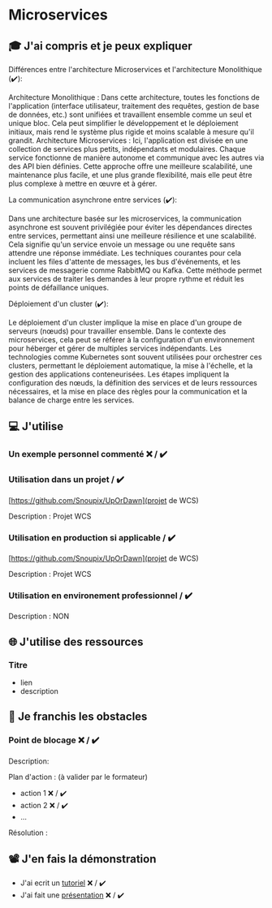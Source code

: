 # Microservices

## 🎓 J'ai compris et je peux expliquer

Différences entre l'architecture Microservices et l'architecture Monolithique (✔️):

Architecture Monolithique : Dans cette architecture, toutes les fonctions de l'application (interface utilisateur, traitement des requêtes, gestion de base de données, etc.) sont unifiées et travaillent ensemble comme un seul et unique bloc. Cela peut simplifier le développement et le déploiement initiaux, mais rend le système plus rigide et moins scalable à mesure qu'il grandit.
Architecture Microservices : Ici, l'application est divisée en une collection de services plus petits, indépendants et modulaires. Chaque service fonctionne de manière autonome et communique avec les autres via des API bien définies. Cette approche offre une meilleure scalabilité, une maintenance plus facile, et une plus grande flexibilité, mais elle peut être plus complexe à mettre en œuvre et à gérer.

La communication asynchrone entre services (✔️):

Dans une architecture basée sur les microservices, la communication asynchrone est souvent privilégiée pour éviter les dépendances directes entre services, permettant ainsi une meilleure résilience et une scalabilité.
Cela signifie qu'un service envoie un message ou une requête sans attendre une réponse immédiate.
Les techniques courantes pour cela incluent les files d'attente de messages, les bus d'événements, et les services de messagerie comme RabbitMQ ou Kafka. Cette méthode permet aux services de traiter les demandes à leur propre rythme et réduit les points de défaillance uniques.

Déploiement d'un cluster (✔️):

Le déploiement d'un cluster implique la mise en place d'un groupe de serveurs (nœuds) pour travailler ensemble. Dans le contexte des microservices, cela peut se référer à la configuration d'un environnement pour héberger et gérer de multiples services indépendants.
Les technologies comme Kubernetes sont souvent utilisées pour orchestrer ces clusters, permettant le déploiement automatique, la mise à l'échelle, et la gestion des applications conteneurisées.
Les étapes impliquent la configuration des nœuds, la définition des services et de leurs ressources nécessaires, et la mise en place des règles pour la communication et la balance de charge entre les services.

## 💻 J'utilise

### Un exemple personnel commenté ❌ / ✔️

### Utilisation dans un projet / ✔️

[https://github.com/Snoupix/UpOrDawn](projet de WCS)

Description : Projet WCS

### Utilisation en production si applicable / ✔️

[https://github.com/Snoupix/UpOrDawn](projet de WCS)

Description : Projet WCS

### Utilisation en environement professionnel / ✔️

Description : NON

## 🌐 J'utilise des ressources

### Titre

-  lien
-  description

## 🚧 Je franchis les obstacles

### Point de blocage ❌ / ✔️

Description:

Plan d'action : (à valider par le formateur)

-  action 1 ❌ / ✔️
-  action 2 ❌ / ✔️
-  ...

Résolution :

## 📽️ J'en fais la démonstration

-  J'ai ecrit un [tutoriel](...) ❌ / ✔️
-  J'ai fait une [présentation](...) ❌ / ✔️
